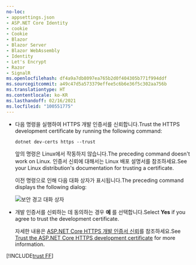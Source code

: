 ```yaml
---
no-loc:
- appsettings.json
- ASP.NET Core Identity
- cookie
- Cookie
- Blazor
- Blazor Server
- Blazor WebAssembly
- Identity
- Let's Encrypt
- Razor
- SignalR
ms.openlocfilehash: df4a9a7db8097ea765b2d0f404305b771f994ddf
ms.sourcegitcommit: a49c47d5a573379effee5c6b6e36f5c302aa756b
ms.translationtype: HT
ms.contentlocale: ko-KR
ms.lasthandoff: 02/16/2021
ms.locfileid: "100551775"
---
```

* <span data-ttu-id="ac5c5-101">다음 명령을 실행하여 HTTPS 개발 인증서를 신뢰합니다.</span><span class="sxs-lookup"><span data-stu-id="ac5c5-101">Trust the HTTPS development certificate by running the following command:</span></span>

  ```dotnetcli
  dotnet dev-certs https --trust
  ```
  
  <span data-ttu-id="ac5c5-102">앞의 명령은 Linux에서 작동하지 않습니다.</span><span class="sxs-lookup"><span data-stu-id="ac5c5-102">The preceding command doesn't work on Linux.</span></span> <span data-ttu-id="ac5c5-103">인증서 신뢰에 대해서는 Linux 배포 설명서를 참조하세요.</span><span class="sxs-lookup"><span data-stu-id="ac5c5-103">See your Linux distribution's documentation for trusting a certificate.</span></span>

  <span data-ttu-id="ac5c5-104">이전 명령으로 인해 다음 대화 상자가 표시됩니다.</span><span class="sxs-lookup"><span data-stu-id="ac5c5-104">The preceding command displays the following dialog:</span></span>

  ![보안 경고 대화 상자](~/getting-started/_static/cert.png)

* <span data-ttu-id="ac5c5-106">개발 인증서를 신뢰하는 데 동의하는 경우 **예** 를 선택합니다.</span><span class="sxs-lookup"><span data-stu-id="ac5c5-106">Select **Yes** if you agree to trust the development certificate.</span></span>

  <span data-ttu-id="ac5c5-107">자세한 내용은 [ASP.NET Core HTTPS 개발 인증서 신뢰](xref:security/enforcing-ssl#trust-the-aspnet-core-https-development-certificate-on-windows-and-macos)를 참조하세요.</span><span class="sxs-lookup"><span data-stu-id="ac5c5-107">See [Trust the ASP.NET Core HTTPS development certificate](xref:security/enforcing-ssl#trust-the-aspnet-core-https-development-certificate-on-windows-and-macos) for more information.</span></span>
  
[!INCLUDE[trust FF](~/includes/trust-ff.md)]